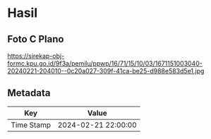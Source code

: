 # Hasil

## Foto C Plano

https://sirekap-obj-formc.kpu.go.id/9f3a/pemilu/ppwp/16/71/15/10/03/1671151003040-20240221-204010--0c20a027-309f-41ca-be25-d988e583d5e1.jpg


## Metadata

| Key        | Value               |
| ---------- | ------------------- |
| Time Stamp | 2024-02-21 22:00:00 |



